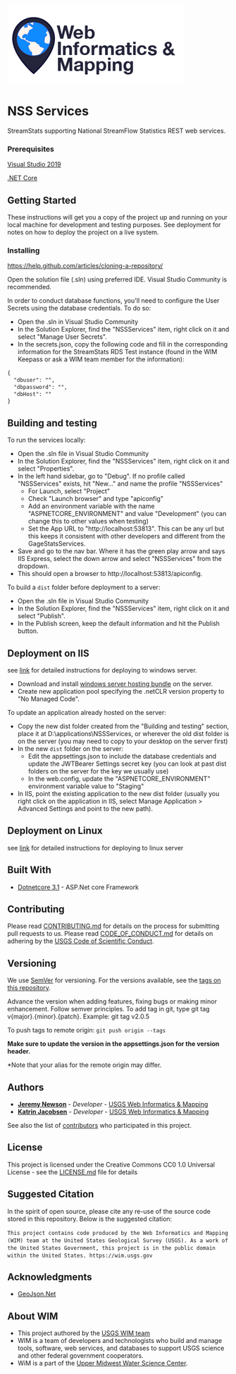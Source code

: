 ![WiM](wimlogo.png)

# NSS Services

StreamStats supporting National StreamFlow Statistics REST web services.

### Prerequisites

[Visual Studio 2019](https://www.visualstudio.com/)

[.NET Core](https://www.microsoft.com/net/core#windowscmd)

## Getting Started

These instructions will get you a copy of the project up and running on your local machine for development and testing purposes. See deployment for notes on how to deploy the project on a live system.

### Installing

https://help.github.com/articles/cloning-a-repository/

Open the solution file (.sln) using preferred IDE. Visual Studio Community is recommended.

In order to conduct database functions, you'll need to configure the User Secrets using the database credentials. To do so:
* Open the .sln in Visual Studio Community
* In the Solution Explorer, find the "NSSServices" item, right click on it and select "Manage User Secrets".
* In the secrets.json, copy the following code and fill in the corresponding information for the StreamStats RDS Test instance (found in the WIM Keepass or ask a WIM team member for the information):
```
{
  "dbuser": "",
  "dbpassword": "",
  "dbHost": ""
}
```

## Building and testing

To run the services locally:
* Open the .sln file in Visual Studio Community
* In the Solution Explorer, find the "NSSServices" item, right click on it and select "Properties".
* In the left hand sidebar, go to "Debug". If no profile called "NSSServices" exists, hit "New..." and name the profile "NSSServices"
    * For Launch, select "Project"
    * Check "Launch browser" and type "apiconfig"
    * Add an environment variable with the name "ASPNETCORE_ENVIRONMENT" and value "Development" (you can change this to other values when testing)
    * Set the App URL to "http://localhost:53813". This can be any url but this keeps it consistent with other developers and different from the GageStatsServices.
* Save and go to the nav bar. Where it has the green play arrow and says IIS Express, select the down arrow and select "NSSServices" from the dropdown.
* This should open a browser to http://localhost:53813/apiconfig.

To build a `dist` folder before deployment to a server:
* Open the .sln file in Visual Studio Community
* In the Solution Explorer, find the "NSSServices" item, right click on it and select "Publish".
* In the Publish screen, keep the default information and hit the Publish button.

## Deployment on IIS

see [link](https://docs.microsoft.com/en-us/aspnet/core/host-and-deploy/iis/?view=aspnetcore-5.0)  for detailed instructions for deploying to windows server.

* Download and install [windows server hosting bundle](https://www.microsoft.com/net/download/core#/runtime) on the server.
* Create new application pool specifying the .netCLR version property to "No Managed Code".

To update an application already hosted on the server:
* Copy the new dist folder created from the "Building and testing" section, place it at D:\applications\NSSServices, or wherever the old dist folder is on the server (you may need to copy to your desktop on the server first)
* In the new `dist` folder on the server:
    * Edit the appsettings.json to include the database credentials and update the JWTBearer Settings secret key (you can look at past dist folders on the server for the key we usually use)
    * In the web.config, update the "ASPNETCORE_ENVIRONMENT" environment variable value to "Staging"
* In IIS, point the existing application to the new dist folder (usually you right click on the application in IIS, select Manage Application > Advanced Settings and point to the new path).

## Deployment on Linux

see [link](https://docs.microsoft.com/en-us/aspnet/core/publishing/apache-proxy) for detailed instructions for deploying to linux server

## Built With

* [Dotnetcore 3.1](https://github.com/dotnet/core) - ASP.Net core Framework

## Contributing

Please read [CONTRIBUTING.md](CONTRIBUTING.md) for details on the process for submitting pull requests to us. Please read [CODE_OF_CONDUCT.md](CODE_OF_CONDUCT.md) for details on adhering by the [USGS Code of Scientific Conduct](https://www2.usgs.gov/fsp/fsp_code_of_scientific_conduct.asp).

## Versioning

We use [SemVer](http://semver.org/) for versioning. For the versions available, see the [tags on this repository](../../tags). 

Advance the version when adding features, fixing bugs or making minor enhancement. Follow semver principles. To add tag in git, type git tag v{major}.{minor}.{patch}. Example: git tag v2.0.5

To push tags to remote origin: `git push origin --tags`

**Make sure to update the version in the appsettings.json for the version header.**

*Note that your alias for the remote origin may differ.

## Authors

* **[Jeremy Newson](https://www.usgs.gov/staff-profiles/jeremy-k-newson)**  - *Developer* - [USGS Web Informatics & Mapping](https://wim.usgs.gov/)
* **[Katrin Jacobsen](https://www.usgs.gov/staff-profiles/jeremy-k-newson)**  - *Developer* - [USGS Web Informatics & Mapping](https://wim.usgs.gov/)

See also the list of [contributors](../../graphs/contributors) who participated in this project.

## License

This project is licensed under the Creative Commons CC0 1.0 Universal License - see the [LICENSE.md](LICENSE.md) file for details

## Suggested Citation

In the spirit of open source, please cite any re-use of the source code stored in this repository. Below is the suggested citation:

`This project contains code produced by the Web Informatics and Mapping (WIM) team at the United States Geological Survey (USGS). As a work of the United States Government, this project is in the public domain within the United States. https://wim.usgs.gov`

## Acknowledgments

* [GeoJson.Net](https://github.com/GeoJSON-Net/GeoJSON.Net)

## About WIM

* This project authored by the [USGS WIM team](https://wim.usgs.gov)
* WIM is a team of developers and technologists who build and manage tools, software, web services, and databases to support USGS science and other federal government cooperators.
* WiM is a part of the [Upper Midwest Water Science Center](https://www.usgs.gov/centers/wisconsin-water-science-center).
